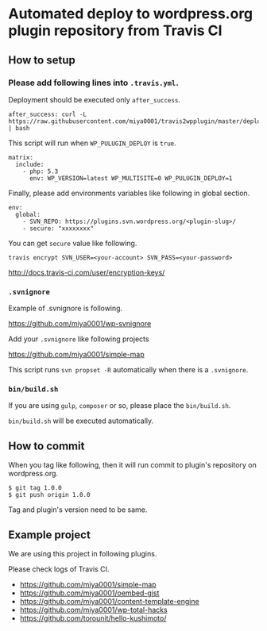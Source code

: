 # Automated deploy to wordpress.org plugin repository from Travis CI

## How to setup

### Please add following lines into `.travis.yml`.

Deployment should be executed only `after_success`.

```
after_success: curl -L https://raw.githubusercontent.com/miya0001/travis2wpplugin/master/deploy.sh | bash
```

This script will run when `WP_PULUGIN_DEPLOY` is `true`.

```
matrix:
  include:
    - php: 5.3
      env: WP_VERSION=latest WP_MULTISITE=0 WP_PULUGIN_DEPLOY=1
```

Finally, please add environments variables like following in global section.

```
env:
  global:
    - SVN_REPO: https://plugins.svn.wordpress.org/<plugin-slug>/
    - secure: "xxxxxxxx"
```

You can get `secure` value like following.

```
travis encrypt SVN_USER=<your-account> SVN_PASS=<your-password>
```

http://docs.travis-ci.com/user/encryption-keys/

### `.svnignore`

Example of .svnignore is following.

https://github.com/miya0001/wp-svnignore

Add your `.svnignore` like following projects

https://github.com/miya0001/simple-map

This script runs `svn propset -R` automatically  when there is a `.svnignore`.

### `bin/build.sh`

If you are using `gulp`, `composer` or so, please place the `bin/build.sh`.

`bin/build.sh` will be executed automatically.

## How to commit

When you tag like following, then it will run commit to plugin's repository on wordpress.org.

```
$ git tag 1.0.0
$ git push origin 1.0.0
```

Tag and plugin's version need to be same.

## Example project

We are using this project in following plugins.

Please check logs of Travis CI.

* https://github.com/miya0001/simple-map
* https://github.com/miya0001/oembed-gist
* https://github.com/miya0001/content-template-engine
* https://github.com/miya0001/wp-total-hacks
* https://github.com/torounit/hello-kushimoto/

